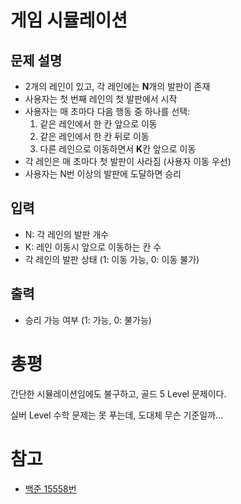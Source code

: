 # 게임 시뮬레이션

## 문제 설명
- 2개의 레인이 있고, 각 레인에는 **N**개의 발판이 존재
- 사용자는 첫 번째 레인의 첫 발판에서 시작
- 사용자는 매 초마다 다음 행동 중 하나를 선택:
  1. 같은 레인에서 한 칸 앞으로 이동
  2. 같은 레인에서 한 칸 뒤로 이동 
  3. 다른 레인으로 이동하면서 **K**칸 앞으로 이동
- 각 레인은 매 초마다 첫 발판이 사라짐 (사용자 이동 우선)
- 사용자는 N번 이상의 발판에 도달하면 승리

## 입력
- N: 각 레인의 발판 개수
- K: 레인 이동시 앞으로 이동하는 칸 수
- 각 레인의 발판 상태 (1: 이동 가능, 0: 이동 불가)

## 출력
- 승리 가능 여부 (1: 가능, 0: 불가능)

# 총평
간단한 시뮬레이션임에도 불구하고, 골드 5 Level 문제이다.

실버 Level 수학 문제는 못 푸는데, 도대체 무슨 기준일까...

# 참고
- [백준 15558번](https://www.acmicpc.net/problem/15558)